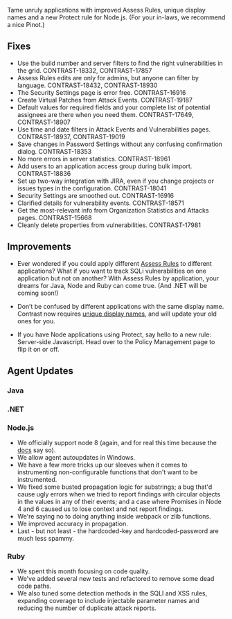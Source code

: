 <!--
title: "Contrast 3.4.6 - November 2017"
description: "Contrast 3.4.6 November 2017"
tags: "3.4.6 November Release Notes"
-->

Tame unruly applications with improved Assess Rules, unique display names and a new Protect rule for Node.js. (For your in-laws, we recommend a nice Pinot.)

## Fixes

* Use the build number and server filters to find the right vulnerabilities in the grid. CONTRAST-18332, CONTRAST-17857
* Assess Rules edits are only for admins, but anyone can filter by language. CONTRAST-18432, CONTRAST-18930
* The Security Settings page is error free. CONTRAST-16916
* Create Virtual Patches from Attack Events. CONTRAST-19187
* Default values for required fields and your complete list of potential assignees are there when you need them. CONTRAST-17649, CONTRAST-18907
* Use time and date filters in Attack Events and Vulnerabilities pages. CONTRAST-18937, CONTRAST-19019
* Save changes in Password Settings without any confusing confirmation dialog. CONTRAST-18353
* No more errors in server statistics. CONTRAST-18961
* Add users to an application access group during bulk import. CONTRAST-18836
* Set up two-way integration with JIRA, even if you change projects or issues types in the configuration. CONTRAST-18041
* Security Settings are smoothed out. CONTRAST-16916
* Clarified details for vulnerability events. CONTRAST-18571
* Get the most-relevant info from Organization Statistics and Attacks pages. CONTRAST-15668
* Cleanly delete properties from vulnerabilities. CONTRAST-17981

## Improvements 

* Ever wondered if you could apply different [Assess Rules](admin-policymgmt.html#assess) to different applications? What if you want to track SQLi vulnerabilities on one application but not on another? With Assess Rules by application, your dreams for Java, Node and Ruby can come true. (And .NET will be coming soon!)

* Don’t be confused by different applications with the same display name. Contrast now requires [unique display names](user-apps.html#addapp), and will update your old ones for you. 
 
* If you have Node applications using Protect, say hello to a new rule: Server-side Javascript. Head over to the Policy Management page to flip it on or off. 

## Agent Updates

### Java 

### .NET 

### Node.js 

* We officially support node 8 (again, and for real this time because the [docs](installation-node.html#node-supported) say so). 
* We allow agent autoupdates in Windows. 
* We have a few more tricks up our sleeves when it comes to instrumenting non-configurable functions that don't want to be instrumented. 
* We fixed some busted propagation logic for substrings; a bug that'd cause ugly errors when we tried to report findings with circular objects in the values in any of their events; and a case where Promises in Node 4 and 6 caused us to lose context and not report findings. 
* We're saying no to doing anything inside webpack or zlib functions. 
* We improved accuracy in propagation.
* Last - but not least - the hardcoded-key and hardcoded-password are much less spammy.

### Ruby 
* We spent this month focusing on code quality. 
* We've added several new tests and refactored to remove some dead code paths. 
* We also tuned some detection methods in the SQLI and XSS rules, expanding coverage to include injectable parameter names and reducing the number of duplicate attack reports.




